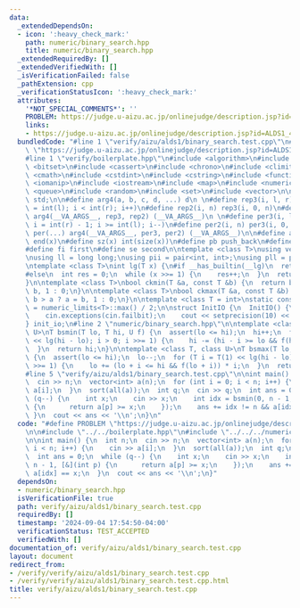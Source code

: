 ```yaml
---
data:
  _extendedDependsOn:
  - icon: ':heavy_check_mark:'
    path: numeric/binary_search.hpp
    title: numeric/binary_search.hpp
  _extendedRequiredBy: []
  _extendedVerifiedWith: []
  _isVerificationFailed: false
  _pathExtension: cpp
  _verificationStatusIcon: ':heavy_check_mark:'
  attributes:
    '*NOT_SPECIAL_COMMENTS*': ''
    PROBLEM: https://judge.u-aizu.ac.jp/onlinejudge/description.jsp?id=ALDS1_4_B
    links:
    - https://judge.u-aizu.ac.jp/onlinejudge/description.jsp?id=ALDS1_4_B
  bundledCode: "#line 1 \"verify/aizu/alds1/binary_search.test.cpp\"\n#define PROBLEM\
    \ \"https://judge.u-aizu.ac.jp/onlinejudge/description.jsp?id=ALDS1_4_B\"\n\n\
    #line 1 \"verify/boilerplate.hpp\"\n#include <algorithm>\n#include <array>\n#include\
    \ <bitset>\n#include <cassert>\n#include <chrono>\n#include <climits>\n#include\
    \ <cmath>\n#include <cstdint>\n#include <cstring>\n#include <functional>\n#include\
    \ <iomanip>\n#include <iostream>\n#include <map>\n#include <numeric>\n#include\
    \ <queue>\n#include <random>\n#include <set>\n#include <vector>\n\nusing namespace\
    \ std;\n\n#define arg4(a, b, c, d, ...) d\n \n#define rep3(i, l, r) for (int i\
    \ = int(l); i < int(r); i++)\n#define rep2(i, n) rep3(i, 0, n)\n#define rep(...)\
    \ arg4(__VA_ARGS__, rep3, rep2) (__VA_ARGS__)\n \n#define per3(i, l, r) for (int\
    \ i = int(r) - 1; i >= int(l); i--)\n#define per2(i, n) per3(i, 0, n)\n#define\
    \ per(...) arg4(__VA_ARGS__, per3, per2) (__VA_ARGS__)\n\n#define all(x) begin(x),\
    \ end(x)\n#define sz(x) int(size(x))\n#define pb push_back\n#define eb emplace_back\n\
    #define fi first\n#define se second\n\ntemplate <class T>\nusing vec = vector<T>;\n\
    \nusing ll = long long;\nusing pii = pair<int, int>;\nusing pll = pair<ll, ll>;\n\
    \ntemplate <class T>\nint lg(T x) {\n#if __has_builtin(__lg)\n  return __lg(x);\n\
    #else\n  int res = 0;\n  while (x >>= 1) {\n    res++;\n  }\n  return res;\n#endif\n\
    }\n\ntemplate <class T>\nbool ckmin(T &a, const T &b) {\n  return b < a ? a =\
    \ b, 1 : 0;\n}\n\ntemplate <class T>\nbool ckmax(T &a, const T &b) {\n  return\
    \ b > a ? a = b, 1 : 0;\n}\n\ntemplate <class T = int>\nstatic constexpr T inf\
    \ = numeric_limits<T>::max() / 2;\n\nstruct InitIO {\n  InitIO() {\n    cin.tie(0)->sync_with_stdio(0);\n\
    \    cin.exceptions(cin.failbit);\n    cout << setprecision(10) << fixed;\n  }\n\
    } init_io;\n#line 2 \"numeric/binary_search.hpp\"\n\ntemplate <class T, class\
    \ U>\nT bsmin(T lo, T hi, U f) {\n  assert(lo <= hi);\n  hi++;\n  for (T i = T(1)\
    \ << lg(hi - lo); i > 0; i >>= 1) {\n    hi -= (hi - i >= lo && f(hi - i)) * i;\n\
    \  }\n  return hi;\n}\n\ntemplate <class T, class U>\nT bsmax(T lo, T hi, U f)\
    \ {\n  assert(lo <= hi);\n  lo--;\n  for (T i = T(1) << lg(hi - lo); i > 0; i\
    \ >>= 1) {\n    lo += (lo + i <= hi && f(lo + i)) * i;\n  }\n  return lo;\n}\n\
    #line 5 \"verify/aizu/alds1/binary_search.test.cpp\"\n\nint main() {\n  int n;\n\
    \  cin >> n;\n  vector<int> a(n);\n  for (int i = 0; i < n; i++) {\n    cin >>\
    \ a[i];\n  }\n  sort(all(a));\n  int q;\n  cin >> q;\n  int ans = 0;\n  while\
    \ (q--) {\n    int x;\n    cin >> x;\n    int idx = bsmin(0, n - 1, [&](int p)\
    \ {\n      return a[p] >= x;\n    });\n    ans += idx != n && a[idx] == x;\n \
    \ }\n  cout << ans << '\\n';\n}\n"
  code: "#define PROBLEM \"https://judge.u-aizu.ac.jp/onlinejudge/description.jsp?id=ALDS1_4_B\"\
    \n\n#include \"../../boilerplate.hpp\"\n#include \"../../../numeric/binary_search.hpp\"\
    \n\nint main() {\n  int n;\n  cin >> n;\n  vector<int> a(n);\n  for (int i = 0;\
    \ i < n; i++) {\n    cin >> a[i];\n  }\n  sort(all(a));\n  int q;\n  cin >> q;\n\
    \  int ans = 0;\n  while (q--) {\n    int x;\n    cin >> x;\n    int idx = bsmin(0,\
    \ n - 1, [&](int p) {\n      return a[p] >= x;\n    });\n    ans += idx != n &&\
    \ a[idx] == x;\n  }\n  cout << ans << '\\n';\n}"
  dependsOn:
  - numeric/binary_search.hpp
  isVerificationFile: true
  path: verify/aizu/alds1/binary_search.test.cpp
  requiredBy: []
  timestamp: '2024-09-04 17:54:50-04:00'
  verificationStatus: TEST_ACCEPTED
  verifiedWith: []
documentation_of: verify/aizu/alds1/binary_search.test.cpp
layout: document
redirect_from:
- /verify/verify/aizu/alds1/binary_search.test.cpp
- /verify/verify/aizu/alds1/binary_search.test.cpp.html
title: verify/aizu/alds1/binary_search.test.cpp
---
```

